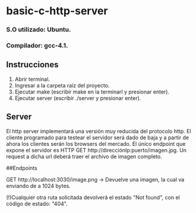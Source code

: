 # basic-c-http-server

### S.O utilizado: Ubuntu.

### Compilador: gcc-4.1.


## Instrucciones

1. Abrir terminal.
2. Ingresar a la carpeta raíz del proyecto.
3. Ejecutar make (escribír make en la terminarl y presionar enter).
4. Ejecutar server (escribír ./server y presionar enter).

   

## Server

El http server implementará una versión muy reducida del protocolo http. El cliente programado para testear el servidor será dado de baja y a partir de ahora los clientes serán los browsers del mercado. El único endpoint que expone el servidor es  HTTP GET http://direcciónIp:puerto/imagen.jpg. Un request a dicha url deberá traer el archivo de imagen completo. 

##Endpoints

GET http://localhost:3030/image.png -> Devuelve una imagen, la cual va enviando de a 1024 bytes.


(!)Cualquier otra ruta solicitada devolverá el estado "Not found", con el código de estado: "404".



